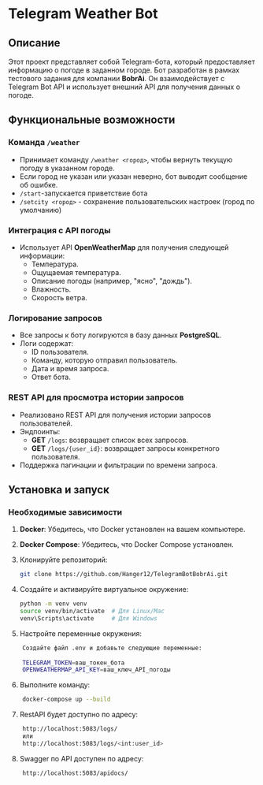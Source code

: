 # Telegram Weather Bot

## Описание

Этот проект представляет собой Telegram-бота, который предоставляет информацию о погоде в заданном городе. Бот разработан в рамках тестового задания для компании **BobrAi**. Он взаимодействует с Telegram Bot API и использует внешний API для получения данных о погоде.

## Функциональные возможности

### Команда `/weather`

- Принимает команду `/weather <город>`, чтобы вернуть текущую погоду в указанном городе.
- Если город не указан или указан неверно, бот выводит сообщение об ошибке.
- `/start`-запускается приветствие бота
- `/setcity <город>` - сохранение пользовательских настроек (город по умолчанию)

### Интеграция с API погоды

- Использует API **OpenWeatherMap** для получения следующей информации:
  - Температура.
  - Ощущаемая температура.
  - Описание погоды (например, "ясно", "дождь").
  - Влажность.
  - Скорость ветра.

### Логирование запросов

- Все запросы к боту логируются в базу данных **PostgreSQL**.
- Логи содержат:
  - ID пользователя.
  - Команду, которую отправил пользователь.
  - Дата и время запроса.
  - Ответ бота.

### REST API для просмотра истории запросов

- Реализовано REST API для получения истории запросов пользователей.
- Эндпоинты:
  - **GET** `/logs`: возвращает список всех запросов.
  - **GET** `/logs/{user_id}`: возвращает запросы конкретного пользователя.
- Поддержка пагинации и фильтрации по времени запроса.

## Установка и запуск
### Необходимые зависимости

1. **Docker**: Убедитесь, что Docker установлен на вашем компьютере.
2. **Docker Compose**: Убедитесь, что Docker Compose установлен.

3. Клонируйте репозиторий:

   ```bash
   git clone https://github.com/Hanger12/TelegramBotBobrAi.git
   ```
4. Создайте и активируйте виртуальное окружение:
    ```bash
    python -m venv venv
    source venv/bin/activate  # Для Linux/Mac
    venv\Scripts\activate     # Для Windows
   ```
5. Настройте переменные окружения:
```bash
    Создайте файл .env и добавьте следующие переменные:
    
    TELEGRAM_TOKEN=ваш_токен_бота
    OPENWEATHERMAP_API_KEY=ваш_ключ_API_погоды
   ```
6. Выполните команду:
```bash
    docker-compose up --build
   ```
7. RestAPI будет доступно по адресу:
```bash
    http://localhost:5083/logs/
    или
    http://localhost:5083/logs/<int:user_id>
   ```
8. Swagger по API доступен по адресу:
```bash
    http://localhost:5083/apidocs/
   ```